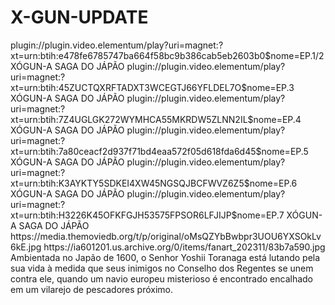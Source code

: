 # X-GUN-UPDATE


<item>
<title>[COLOR silver][B] XÓGUN- A SAGA DO JÁPÃO 1º TEMPORADA [/COLOR][/B][COLOR yellow]  FULL HD  [B][/COLOR][/B]</title>
<link>plugin://plugin.video.elementum/play?uri=magnet:?xt=urn:btih:e478fe6785747ba664f58bc9b386cab5eb2603b0$nome=EP.1/2 XÓGUN-A SAGA DO JÁPÃO</link>
<link>plugin://plugin.video.elementum/play?uri=magnet:?xt=urn:btih:45ZUCTQXRFTADXT3WCEGTJ66YFLDEL7O$nome=EP.3 XÓGUN-A SAGA DO JÁPÃO</link>
<link>plugin://plugin.video.elementum/play?uri=magnet:?xt=urn:btih:7Z4UGLGK272WYMHCA55MKRDW5ZLNN2IL$nome=EP.4 XÓGUN-A SAGA DO JÁPÃO</link>
<link>plugin://plugin.video.elementum/play?uri=magnet:?xt=urn:btih:7a80ceacf2d937f71bd4eaa572f05d618fda6d45$nome=EP.5 XÓGUN-A SAGA DO JÁPÃO</link>
<link>plugin://plugin.video.elementum/play?uri=magnet:?xt=urn:btih:K3AYKTY5SDKEI4XW45NGSQJBCFWVZ6Z5$nome=EP.6 XÓGUN-A SAGA DO JÁPÃO</link>
<link>plugin://plugin.video.elementum/play?uri=magnet:?xt=urn:btih:H3226K45OFKFGJH53575FPSOR6LFJIJP$nome=EP.7 XÓGUN-A SAGA DO JÁPÃO</link>
<thumbnail>https://media.themoviedb.org/t/p/original/oMsQZYbBwbpr3UOU6YXSOkLv6kE.jpg</thumbnail>
<fanart>https://ia601201.us.archive.org/0/items/fanart_202311/83b7a590.jpg</fanart>
<info>Ambientada no Japão de 1600, o Senhor Yoshii Toranaga está lutando pela sua vida à medida que seus inimigos no Conselho dos Regentes se unem contra ele, quando um navio europeu misterioso é encontrado encalhado em um vilarejo de pescadores próximo.</info>
</item>
